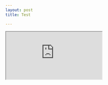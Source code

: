 ```yaml
---
layout: post
title: Test

---
```

<iframe id="figma-iframe" src="https://www.figma.com/embed?embed_host=share&url=https%3A%2F%2Fwww.figma.com%2Ffile%2FEyo4ErS9yEMjbl8bV9Ou2N%2Ffocus%3Fnode-id%3D0%253A1&chrome=DOCUMENTATION" allowfullscreen></iframe>